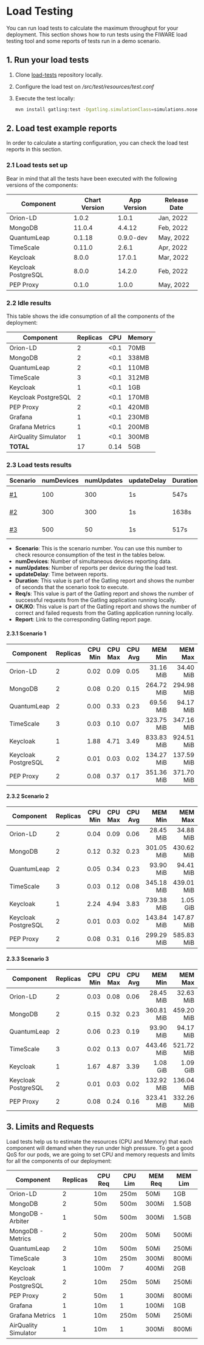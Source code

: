 # Load Testing

You can run load tests to calculate the maximum throughput for your deployment. This section shows how to run tests using the FIWARE load testing tool and some reports of tests run in a demo scenario.

## 1. Run your load tests

1. Clone [load-tests](https://github.com/FIWARE/load-tests) repository locally.
2. Configure the load test on */src/test/resources/test.conf*
3. Execute the test locally:

    ```bash
    mvn install gatling:test -Dgatling.simulationClass=simulations.nosec.v2.EntityUpdateWithSingleSubscriptionSimulation
    ```

## 2. Load test example reports

In order to calculate a starting configuration, you can check the load test reports in this section.

### 2.1 Load tests set up

Bear in mind that all the tests have been executed with the following versions of the components:

| Component           | Chart Version | App Version | Release Date |
|---------------------|---------------|-------------|--------------|
| Orion-LD            | 1.0.2 | 1.0.1 | Jan, 2022 |
| MongoDB             | 11.0.4 | 4.4.12 | Feb, 2022 |
| QuantumLeap         | 0.1.18 | 0.9.0-dev | May, 2022 |
| TimeScale           | 0.11.0 | 2.6.1 | Apr, 2022 | 
| Keycloak            | 8.0.0 | 17.0.1 | Mar, 2022 |
| Keycloak PostgreSQL | 8.0.0 | 14.2.0 | Feb, 2022 |
| PEP Proxy           | 0.1.0 | 1.0.0 | May, 2022 |

### 2.2 Idle results

This table shows the idle consumption of all the components of the deployment:

<!---TO DO: Check that MongoDB arbiter does not count in the replica count) -->

<!--- CPU consumption obtained executing the following query: `sum(node_namespace_pod_container:container_cpu_usage_seconds_total:sum_irate{namespace="feature-lt"}) by (container)` 

[comment]: <> (MEM consumption obtained executing the following query: `sum(container_memory_working_set_bytes{namespace="feature-lt",container!="", image!=""}) by (container)`) 
-->

| Component            | Replicas | CPU  | Memory |
|----------------------|----------|------|------------|
| Orion-LD             | 2        | <0.1 | 70MB  |
| MongoDB              | 2        | <0.1 | 338MB |
| QuantumLeap          | 2        | <0.1 | 110MB |
| TimeScale            | 3        | <0.1 | 312MB |
| Keycloak             | 1        | <0.1 | 1GB |
| Keycloak PostgreSQL  | 2        | <0.1 | 170MB |
| PEP Proxy            | 2        | <0.1 | 420MB |
| Grafana              | 1        | <0.1 | 230MB |
| Grafana Metrics      | 1        | <0.1 | 200MB |
| AirQuality Simulator | 1        | <0.1 | 300MB |
| **TOTAL**            | 17       | 0.14 | 5GB |

<!---
### 2.3 Load tests results without limits and requests

| Component            | Replicas | CPU[Req,Lim] | Memory[Req,Lim] |
|----------------------|---|---|---|
| Orion-LD             |  |  |  |
| MongoDB              |  |  |  |
| QuantumLeap          |  |  |  |
| TimeScale            |  |  |  |
| Keycloak             |  |  |  |
| Keycloak PostgreSQL  |  |  |  |
| PEP Proxy            |  |  |  |
--->

### 2.3 Load tests results

| Scenario | numDevices | numUpdates | updateDelay | Duration | Req/s | OK/KO | Report |
|-----------|-----------|-------------|--------------|----------|-------|----------|----------|
| [#1](#231-scenario-1)        |100        | 300         | 1s           | 547s     | 55.109| 30200 / 0 | [Link](https://fiware-ops.github.io/marinera/documentation/load-test-reports/scenario1/report.html) <!--- entityupdatewithsinglesubscriptionsimulation-20220527092140490-->
| [#2](#232-scenario-2)        | 300       | 300         | 1s           |  1638s   | 55.104| 90315 / 285 | [Link](https://fiware-ops.github.io/marinera/documentation/load-test-reports/scenario2/report.html) <!--- entityupdatewithsinglesubscriptionsimulation-20220527094623925 -->
| [#3](#233-scenario-3)        | 500       | 50         | 1s           |  517s | 49.591  | 25688 / 312 | [Link](https://fiware-ops.github.io/marinera/documentation/load-test-reports/scenario3/report.html) <!--- entityupdatewithsinglesubscriptionsimulation-20220527102857129 -->

* **Scenario**: This is the scenario number. You can use this number to check resource consumption of the test in the tables below.
* **numDevices**: Number of simultaneous devices reporting data.
* **numUpdates**: Number of reports per device during the load test.
* **updateDelay**: Time between reports.
* **Duration**: This value is part of the Gatling report and shows the number of seconds that the scenario took to execute.  
* **Req/s**: This value is part of the Gatling report and shows the number of successful requests from the Gatling application running locally.
* **OK/KO**: This value is part of the Gatling report and shows the number of correct and failed requests from the Gatling application running locally.
* **Report**: Link to the corresponding Gatling report page.

#### 2.3.1 Scenario 1

| Component            | Replicas | CPU Min | CPU Max | CPU Avg | MEM Min | MEM Max | MEM Avg | 
|----------------------|---|------:|------:|------:|------------:|------------:|------------:|
| Orion-LD             | 2 | 0.02 | 0.09 | 0.05 | 31.16 MiB  | 34.40 MiB  | 32.46 MiB  |
| MongoDB              | 2 | 0.08 | 0.20 | 0.15 | 264.72 MiB | 294.98 MiB | 283.47 MiB |
| QuantumLeap          | 2 | 0.00 | 0.33 | 0.23 | 69.56 MiB  | 94.17 MiB  | 87.32 MiB  |
| TimeScale            | 3 | 0.03 | 0.10 | 0.07 | 323.75 MiB | 347.16 MiB | 336.56 MiB |
| Keycloak             | 1 | 1.88 | 4.71 | 3.49 | 833.83 MiB | 924.51 MiB | 891.65 MiB |
| Keycloak PostgreSQL  | 2 | 0.01 | 0.03 | 0.02 | 134.27 MiB | 137.59 MiB | 135.41 MiB |
| PEP Proxy            | 2 | 0.08 | 0.37 | 0.17 | 351.36 MiB | 371.70 MiB | 362.94 MiB |


#### 2.3.2 Scenario 2

| Component            | Replicas | CPU Min | CPU Max | CPU Avg | MEM Min | MEM Max | MEM Avg |
|----------------------|---|------:|------:|------:|------------:|------------:|------------:|
| Orion-LD             | 2 | 0.04 | 0.09 | 0.06 | 28.45 MiB | 34.88 MiB  | 31.84 MiB  | 
| MongoDB              | 2 | 0.12 | 0.32 | 0.23 | 301.05 MiB| 430.62 MiB | 362.06 MiB | 
| QuantumLeap          | 2 | 0.05 | 0.34 | 0.23 | 93.90 MiB | 94.41 MiB  | 94.07 MiB  | 
| TimeScale            | 3 | 0.03 | 0.12 | 0.08 | 345.18 MiB| 439.01 MiB | 390.26 MiB | 
| Keycloak             | 1 | 2.24 | 4.94 | 3.83 | 739.38 MiB| 1.05 GiB   | 961.84 MiB | 
| Keycloak PostgreSQL  | 2 | 0.01 | 0.03 | 0.02 | 143.84 MiB| 147.87 MiB | 145.74 MiB | 
| PEP Proxy            | 2 | 0.08 | 0.31 | 0.16 | 299.29 MiB| 585.83 MiB | 343.41 MiB | 


#### 2.3.3 Scenario 3

| Component            | Replicas | CPU Min | CPU Max | CPU Avg | MEM Min | MEM Max | MEM Avg |
|----------------------|---|------:|------:|------:|------------:|------------:|------------:|
| Orion-LD             | 2 | 0.03 | 0.08 | 0.06 | 28.45 MiB  | 32.63 MiB  | 29.91 MiB  |
| MongoDB              | 2 | 0.15 | 0.32 | 0.23 | 360.81 MiB | 459.20 MiB | 400.15 MiB |
| QuantumLeap          | 2 | 0.06 | 0.23 | 0.19 | 93.90 MiB  | 94.17 MiB  | 94.00 MiB  |
| TimeScale            | 3 | 0.02 | 0.13 | 0.07 | 443.46 MiB | 521.72 MiB | 458.30 MiB |
| Keycloak             | 1 | 1.67 | 4.87 | 3.39 | 1.08 GiB   | 1.09 GiB   | 1.09 GiB   |
| Keycloak PostgreSQL  | 2 | 0.01 | 0.03 | 0.02 | 132.92 MiB | 136.04 MiB | 134.06 MiB |
| PEP Proxy            | 2 | 0.08 | 0.24 | 0.16 | 323.41 MiB | 332.26 MiB | 328.28 MiB |


## 3. Limits and Requests

Load tests help us to estimate the resources (CPU and Memory) that each component will demand when they run under high pressure. To get a good QoS for our pods, we are going to set CPU and memory requests and limits for all the components of our deployment:

| Component            | Replicas | CPU Req | CPU Lim | MEM Req | MEM Lim |
|----------------------|----------|---------|---------|---------|---------|
| Orion-LD             | 2        | 10m     | 250m    | 50Mi    | 1GB     |
| MongoDB              | 2        | 50m     | 500m    | 300Mi   | 1.5GB   |
| MongoDB - Arbiter    | 1        | 50m     | 500m    | 300Mi   | 1.5GB   |
| MongoDB - Metrics    | 2        | 50m     | 200m    | 50Mi    | 500Mi   |
| QuantumLeap          | 2        | 10m     | 500m    | 50Mi    | 250Mi   |
| TimeScale            | 3        | 10m     | 250m    | 300Mi   | 800Mi   |
| Keycloak             | 1        | 100m    | 7       | 400Mi   | 2GB     |
| Keycloak PostgreSQL  | 2        | 10m     | 250m    | 50Mi    | 250Mi   |
| PEP Proxy            | 2        | 50m     | 1       | 300Mi   | 800Mi   |
| Grafana              | 1        | 10m     | 1       | 100Mi   | 1GB     |
| Grafana Metrics      | 1        | 10m     | 250m    | 50Mi    | 250Mi   |
| AirQuality Simulator | 1        | 10m     | 1       | 300Mi   | 800Mi   |
